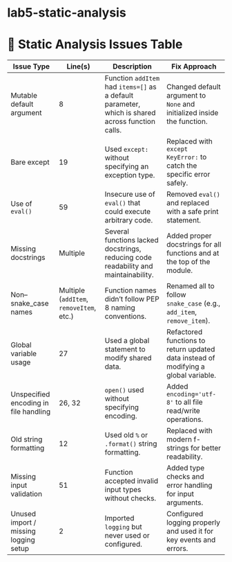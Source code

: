 # lab5-static-analysis

# 🧾 Static Analysis Issues Table

| **Issue Type** | **Line(s)** | **Description** | **Fix Approach** |
|-----------------|-------------|-----------------|------------------|
| Mutable default argument | 8 | Function `addItem` had `items=[]` as a default parameter, which is shared across function calls. | Changed default argument to `None` and initialized inside the function. |
| Bare except | 19 | Used `except:` without specifying an exception type. | Replaced with `except KeyError:` to catch the specific error safely. |
| Use of `eval()` | 59 | Insecure use of `eval()` that could execute arbitrary code. | Removed `eval()` and replaced with a safe print statement. |
| Missing docstrings | Multiple | Several functions lacked docstrings, reducing code readability and maintainability. | Added proper docstrings for all functions and at the top of the module. |
| Non–snake_case names | Multiple (`addItem`, `removeItem`, etc.) | Function names didn’t follow PEP 8 naming conventions. | Renamed all to follow `snake_case` (e.g., `add_item`, `remove_item`). |
| Global variable usage | 27 | Used a global statement to modify shared data. | Refactored functions to return updated data instead of modifying a global variable. |
| Unspecified encoding in file handling | 26, 32 | `open()` used without specifying encoding. | Added `encoding='utf-8'` to all file read/write operations. |
| Old string formatting | 12 | Used old `%` or `.format()` string formatting. | Replaced with modern f-strings for better readability. |
| Missing input validation | 51 | Function accepted invalid input types without checks. | Added type checks and error handling for input arguments. |
| Unused import / missing logging setup | 2 | Imported `logging` but never used or configured. | Configured logging properly and used it for key events and errors. |

